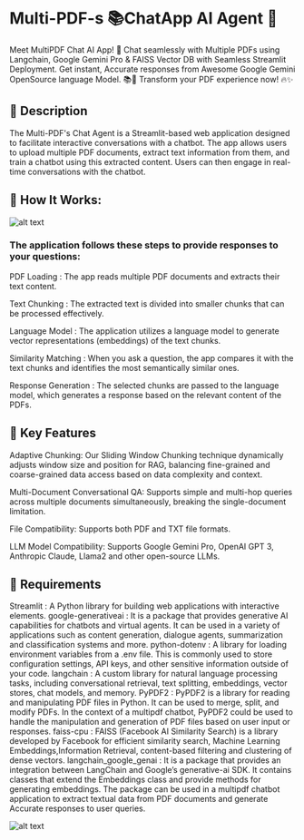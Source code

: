 # Multi-PDF-s 📚ChatApp AI Agent 🤖
Meet MultiPDF Chat AI App! 🚀 Chat seamlessly with Multiple PDFs using Langchain, Google Gemini Pro & FAISS Vector DB with Seamless Streamlit Deployment. Get instant, Accurate responses from Awesome Google Gemini OpenSource language Model. 📚💬 Transform your PDF experience now! 🔥✨

## 📝 Description
The Multi-PDF's Chat Agent is a Streamlit-based web application designed to facilitate interactive conversations with a chatbot. The app allows users to upload multiple PDF documents, extract text information from them, and train a chatbot using this extracted content. Users can then engage in real-time conversations with the chatbot.

## 🎯 How It Works:

![alt text](image.png)


### The application follows these steps to provide responses to your questions:

PDF Loading : The app reads multiple PDF documents and extracts their text content.

Text Chunking : The extracted text is divided into smaller chunks that can be processed effectively.

Language Model : The application utilizes a language model to generate vector representations (embeddings) of the text chunks.

Similarity Matching : When you ask a question, the app compares it with the text chunks and identifies the most semantically similar ones.

Response Generation : The selected chunks are passed to the language model, which generates a response based on the relevant content of the PDFs.


## 🎯 Key Features 

Adaptive Chunking: Our Sliding Window Chunking technique dynamically adjusts window size and position for RAG, balancing fine-grained and coarse-grained data access based on data complexity and context.

Multi-Document Conversational QA: Supports simple and multi-hop queries across multiple documents simultaneously, breaking the single-document limitation.

File Compatibility: Supports both PDF and TXT file formats.

LLM Model Compatibility: Supports Google Gemini Pro, OpenAI GPT 3, Anthropic Claude, Llama2 and other open-source LLMs.


## 🌟 Requirements
Streamlit : A Python library for building web applications with interactive elements.
google-generativeai : It is a package that provides generative AI capabilities for chatbots and virtual agents. It can be used in a variety of applications such as content generation, dialogue agents, summarization and classification systems and more.
python-dotenv : A library for loading environment variables from a .env file. This is commonly used to store configuration settings, API keys, and other sensitive information outside of your code.
langchain : A custom library for natural language processing tasks, including conversational retrieval, text splitting, embeddings, vector stores, chat models, and memory.
PyPDF2 : PyPDF2 is a library for reading and manipulating PDF files in Python. It can be used to merge, split, and modify PDFs. In the context of a multipdf chatbot, PyPDF2 could be used to handle the manipulation and generation of PDF files based on user input or responses.
faiss-cpu : FAISS (Facebook AI Similarity Search) is a library developed by Facebook for efficient similarity search, Machine Learning Embeddings,Information Retrieval, content-based filtering and clustering of dense vectors.
langchain_google_genai : It is a package that provides an integration between LangChain and Google’s generative-ai SDK. It contains classes that extend the Embeddings class and provide methods for generating embeddings. The package can be used in a multipdf chatbot application to extract textual data from PDF documents and generate Accurate responses to user queries.

![alt text](image-1.png)


